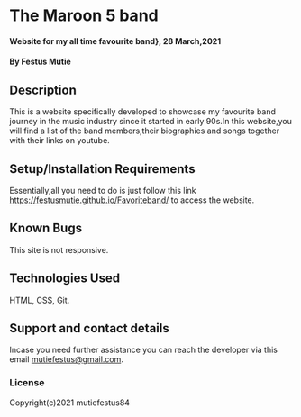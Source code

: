 # The Maroon 5 band
####  Website for my all time favourite band}, 28 March,2021
#### By Festus Mutie
## Description
This is a website specifically developed to showcase my favourite band journey in the music industry since it started in early 90s.In this website,you will find a list of the band members,their biographies and songs together with their links on youtube. 
## Setup/Installation Requirements
Essentially,all you need to do is just follow this link https://festusmutie.github.io/Favoriteband/  to access the website.
## Known Bugs
This site is not responsive.
## Technologies Used
HTML,
CSS,
Git.
## Support and contact details
Incase you need further assistance you can reach the developer via this email mutiefestus@gmail.com.
### License

Copyright(c)2021 mutiefestus84
